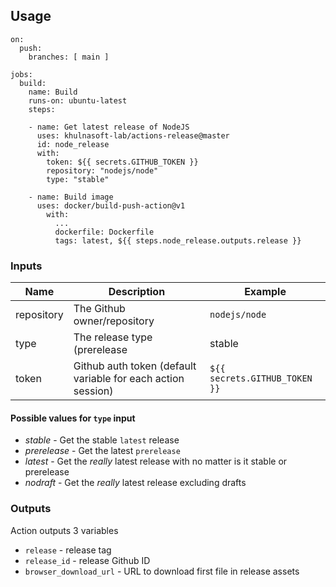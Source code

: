## Usage

```
on:
  push:
    branches: [ main ]

jobs:
  build:
    name: Build
    runs-on: ubuntu-latest
    steps:

    - name: Get latest release of NodeJS
      uses: khulnasoft-lab/actions-release@master
      id: node_release
      with:
        token: ${{ secrets.GITHUB_TOKEN }}
        repository: "nodejs/node"
        type: "stable"

    - name: Build image
      uses: docker/build-push-action@v1
        with:
          ...
          dockerfile: Dockerfile
          tags: latest, ${{ steps.node_release.outputs.release }}
```

### Inputs

Name | Description | Example
--- | --- | ---
repository | The Github owner/repository | `nodejs/node`
type | The release type (prerelease | stable | latest | nodraft) | `stable`
token | Github auth token (default variable for each action session) | `${{ secrets.GITHUB_TOKEN }}`

#### Possible values for `type` input
* *stable* - Get the stable `latest` release
* *prerelease* - Get the latest `prerelease`
* *latest* - Get the *really* latest release with no matter is it stable or prerelease
* *nodraft* - Get the *really* latest release excluding drafts

### Outputs
Action outputs 3 variables
- `release` - release tag
- `release_id` - release Github ID
- `browser_download_url` - URL to download first file in release assets
